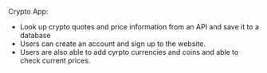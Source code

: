 Crypto App:

* Look up crypto quotes and price information from an API and save it to a database
* Users can create an account and sign up to the website.
* Users are also able to add cyrpto currencies and coins and able to check current prices.
